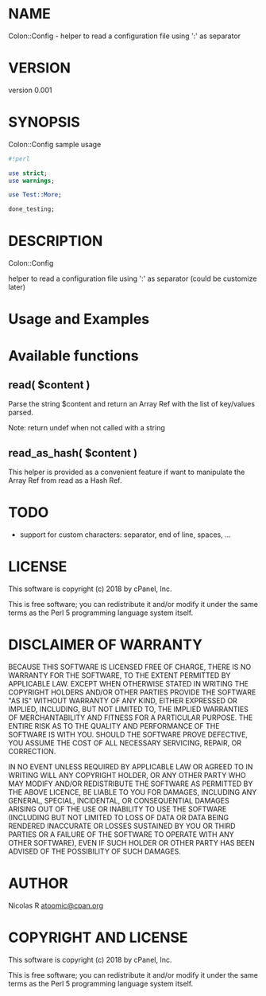 # NAME

Colon::Config - helper to read a configuration file using ':' as separator

# VERSION

version 0.001

# SYNOPSIS

Colon::Config sample usage

```perl
#!perl

use strict;
use warnings;

use Test::More;

done_testing;
```

# DESCRIPTION

Colon::Config

helper to read a configuration file using ':' as separator
(could be customize later)

# Usage and Examples

# Available functions

## read( $content )

Parse the string $content and return an Array Ref with the list of key/values parsed.

Note: return undef when not called with a string

## read\_as\_hash( $content )

This helper is provided as a convenient feature if want to manipulate the Array Ref
from read as a Hash Ref.

# TODO

- support for custom characters: separator, end of line, spaces, ...

# LICENSE

This software is copyright (c) 2018 by cPanel, Inc.

This is free software; you can redistribute it and/or modify it under the same terms as the Perl 5 programming
language system itself.

# DISCLAIMER OF WARRANTY

BECAUSE THIS SOFTWARE IS LICENSED FREE OF CHARGE, THERE IS NO WARRANTY FOR THE SOFTWARE, TO THE EXTENT PERMITTED BY
APPLICABLE LAW. EXCEPT WHEN OTHERWISE STATED IN WRITING THE COPYRIGHT HOLDERS AND/OR OTHER PARTIES PROVIDE THE
SOFTWARE "AS IS" WITHOUT WARRANTY OF ANY KIND, EITHER EXPRESSED OR IMPLIED, INCLUDING, BUT NOT LIMITED TO, THE IMPLIED
WARRANTIES OF MERCHANTABILITY AND FITNESS FOR A PARTICULAR PURPOSE. THE ENTIRE RISK AS TO THE QUALITY AND PERFORMANCE
OF THE SOFTWARE IS WITH YOU. SHOULD THE SOFTWARE PROVE DEFECTIVE, YOU ASSUME THE COST OF ALL NECESSARY SERVICING,
REPAIR, OR CORRECTION.

IN NO EVENT UNLESS REQUIRED BY APPLICABLE LAW OR AGREED TO IN WRITING WILL ANY COPYRIGHT HOLDER, OR ANY OTHER PARTY
WHO MAY MODIFY AND/OR REDISTRIBUTE THE SOFTWARE AS PERMITTED BY THE ABOVE LICENCE, BE LIABLE TO YOU FOR DAMAGES,
INCLUDING ANY GENERAL, SPECIAL, INCIDENTAL, OR CONSEQUENTIAL DAMAGES ARISING OUT OF THE USE OR INABILITY TO USE THE
SOFTWARE (INCLUDING BUT NOT LIMITED TO LOSS OF DATA OR DATA BEING RENDERED INACCURATE OR LOSSES SUSTAINED BY YOU OR
THIRD PARTIES OR A FAILURE OF THE SOFTWARE TO OPERATE WITH ANY OTHER SOFTWARE), EVEN IF SUCH HOLDER OR OTHER PARTY HAS
BEEN ADVISED OF THE POSSIBILITY OF SUCH DAMAGES.

# AUTHOR

Nicolas R <atoomic@cpan.org>

# COPYRIGHT AND LICENSE

This software is copyright (c) 2018 by cPanel, Inc.

This is free software; you can redistribute it and/or modify it under
the same terms as the Perl 5 programming language system itself.
